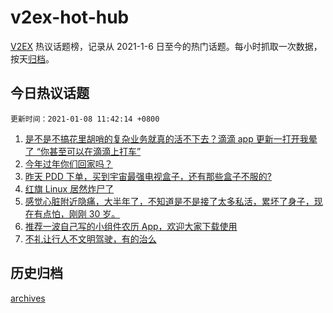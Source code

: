 # v2ex-hot-hub

[V2EX](https://www.v2ex.com/) 热议话题榜，记录从 2021-1-6 日至今的热门话题。每小时抓取一次数据，按天[归档](./archives)。

## 今日热议话题

`更新时间：2021-01-08 11:42:14 +0800`

1. [是不是不搞花里胡哨的复杂业务就真的活不下去？滴滴 app 更新一打开我晕了 “你甚至可以在滴滴上打车”](https://www.v2ex.com/t/742521)
1. [今年过年你们回家吗？](https://www.v2ex.com/t/742502)
1. [昨天 PDD 下单，买到宇宙最强电视盒子，还有那些盒子不服的?](https://www.v2ex.com/t/742785)
1. [红旗 Linux 居然炸尸了](https://www.v2ex.com/t/742526)
1. [感觉心脏附近隐痛，大半年了，不知道是不是接了太多私活，累坏了身子，现在有点怕，刚刚 30 岁。](https://www.v2ex.com/t/742776)
1. [推荐一波自己写的小组件农历 App，欢迎大家下载使用](https://www.v2ex.com/t/742583)
1. [不礼让行人不文明驾驶，有的治么](https://www.v2ex.com/t/742675)

## 历史归档

[archives](./archives)
